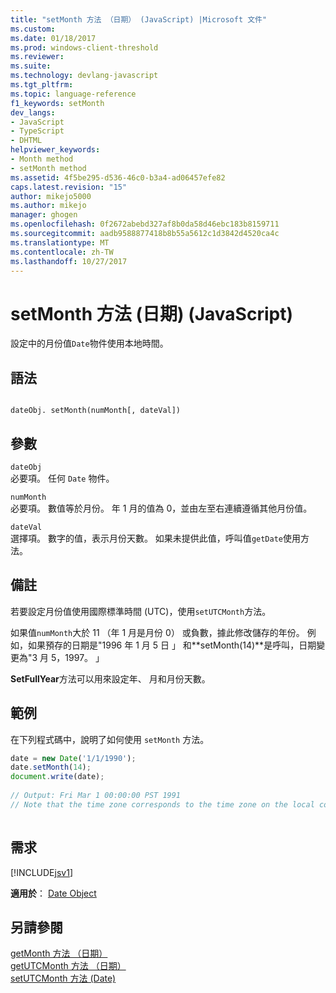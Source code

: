 ```yaml
---
title: "setMonth 方法 （日期） (JavaScript) |Microsoft 文件"
ms.custom: 
ms.date: 01/18/2017
ms.prod: windows-client-threshold
ms.reviewer: 
ms.suite: 
ms.technology: devlang-javascript
ms.tgt_pltfrm: 
ms.topic: language-reference
f1_keywords: setMonth
dev_langs:
- JavaScript
- TypeScript
- DHTML
helpviewer_keywords:
- Month method
- setMonth method
ms.assetid: 4f5be295-d536-46c0-b3a4-ad06457efe82
caps.latest.revision: "15"
author: mikejo5000
ms.author: mikejo
manager: ghogen
ms.openlocfilehash: 0f2672abebd327af8b0da58d46ebc183b8159711
ms.sourcegitcommit: aadb9588877418b8b55a5612c1d3842d4520ca4c
ms.translationtype: MT
ms.contentlocale: zh-TW
ms.lasthandoff: 10/27/2017
---
```

# <a name="setmonth-method-date-javascript"></a>setMonth 方法 (日期) (JavaScript)
設定中的月份值`Date`物件使用本地時間。  
  
## <a name="syntax"></a>語法  
  
```  
  
dateObj. setMonth(numMonth[, dateVal])   
```  
  
## <a name="parameters"></a>參數  
 `dateObj`  
 必要項。 任何 `Date` 物件。  
  
 `numMonth`  
 必要項。 數值等於月份。 年 1 月的值為 0，並由左至右連續遵循其他月份值。  
  
 `dateVal`  
 選擇項。 數字的值，表示月份天數。 如果未提供此值，呼叫值`getDate`使用方法。  
  
## <a name="remarks"></a>備註  
 若要設定月份值使用國際標準時間 (UTC)，使用`setUTCMonth`方法。  
  
 如果值`numMonth`大於 11 （年 1 月是月份 0） 或負數，據此修改儲存的年份。 例如，如果預存的日期是"1996 年 1 月 5 日 」 和**setMonth(14)**是呼叫，日期變更為"3 月 5，1997。 」  
  
 **SetFullYear**方法可以用來設定年、 月和月份天數。  
  
## <a name="example"></a>範例  
 在下列程式碼中，說明了如何使用 `setMonth` 方法。  
  
```JavaScript  
date = new Date('1/1/1990');  
date.setMonth(14);  
document.write(date);  
  
// Output: Fri Mar 1 00:00:00 PST 1991  
// Note that the time zone corresponds to the time zone on the local computer.  
  
```  
  
## <a name="requirements"></a>需求  
 [!INCLUDE[jsv1](../../javascript/misc/includes/jsv1-md.md)]  
  
 **適用於**： [Date Object](../../javascript/reference/date-object-javascript.md)  
  
## <a name="see-also"></a>另請參閱  
 [getMonth 方法 （日期）](../../javascript/reference/getmonth-method-date-javascript.md)   
 [getUTCMonth 方法 （日期）](../../javascript/reference/getutcmonth-method-date-javascript.md)   
 [setUTCMonth 方法 (Date)](../../javascript/reference/setutcmonth-method-date-javascript.md)